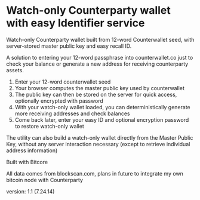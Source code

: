 Watch-only Counterparty wallet with easy Identifier service
===========================================================

Watch-only Counterparty wallet built from 12-word Counterwallet seed, with server-stored master public key and easy recall ID.

A solution to entering your 12-word passphrase into counterwallet.co just to check your balance or generate a new address for receiving counterparty assets.

1. Enter your 12-word counterwallet seed 
2. Your browser computes the master public key used by counterwallet
3. The public key can then be stored on the server for quick access, optionally encrypted with password
4. With your watch-only wallet loaded, you can deterministically generate more receiving addresses and check balances
5. Come back later, enter your easy ID and optional encryption password to restore watch-only wallet

The utility can also build a watch-only wallet directly from the Master Public Key, without any server interaction necessary (except to retrieve individual address information)

Built with Bitcore

All data comes from blockscan.com, plans in future to integrate my own bitcoin node with Counterparty


version: 1.1 (7.24.14)
